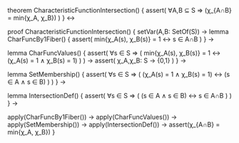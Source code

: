 theorem CharacteristicFunctionIntersection() {
  assert(
    ∀A,B ⊆ S ⇒ (χ_{A∩B} = min{χ_A, χ_B})
  )
} ↔

proof CharacteristicFunctionIntersection() {
  setVar(A,B: SetOf(S)) →
  lemma CharFuncBy1Fiber() {
    assert(
      min{χ_A(s), χ_B(s)} = 1 ↔ s ∈ A∩B
    )
  } →
  
  lemma CharFuncValues() {
    assert(
      ∀s ∈ S ⇒ (
        min{χ_A(s), χ_B(s)} = 1 ↔
        (χ_A(s) = 1 ∧ χ_B(s) = 1)
      )
    ) →
    assert(
      χ_A,χ_B: S → {0,1}
    )
  } →
  
  lemma SetMembership() {
    assert(
      ∀s ∈ S ⇒ (
        (χ_A(s) = 1 ∧ χ_B(s) = 1) ↔
        (s ∈ A ∧ s ∈ B)
      )
    )
  } →
  
  lemma IntersectionDef() {
    assert(
      ∀s ∈ S ⇒ (
        (s ∈ A ∧ s ∈ B) ↔
        s ∈ A∩B
      )
    )
  } →
  
  apply(CharFuncBy1Fiber()) →
  apply(CharFuncValues()) →
  apply(SetMembership()) →
  apply(IntersectionDef()) →
  assert(χ_{A∩B} = min{χ_A, χ_B})
}